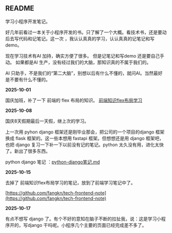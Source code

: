 ## README

学习小程序开发笔记。

好几年前看过一本关于小程序开发的书。只了解了一个大概。看技术书，还是要动后去写代码和记笔记。这一次 ，我认认真真的学习，认认真真的记笔记和写demo。

现在学习技术有AI 加持，确实方便了很多。 但是记笔记和写demo 还是要自己手动。 如果都是AI 生产，没有经过我们的大脑，那知识真的不属于我们的。 

AI 只助手，不是我们的“第二大脑”，别想以后有什么不懂的，就问AI。当然最好是不要有什么不懂的。


**2025-10-01**

国庆加班，补了一下 前端的 flex 布局的知识。 [前端知识flex布局学习](https://github.com/fangkn/tech-frontend-note/blob/main/%E5%89%8D%E7%AB%AFflex%E5%B8%83%E5%B1%80%E5%AD%A6%E4%B9%A0.md)

**2025-10-08**

国庆8天假期最后一天假，继上次的学习。 

上一次用 pyhon django 框架还是刚毕业那会，把公司的一个项目的django 框架换成 flask 框架的。这一些本想用 fastapi 框架。但想想还是用 django 框架吧，也把 django 复习一下补一下以前没有记的笔记。python 太久没有用，进化太快了。新出了很多东西。 

python django 笔记 ：[python-django笔记.md](./python-django笔记.md)

**2025-10-15**

去掉了 前端知识flex布局学习的笔记，放到了前端学习笔记中了。

[https://github.com/fangkn/tech-frontend-note](https://github.com/fangkn/tech-frontend-note)

**2025-10-17**

有点不想写 django 了。有个不好的意知在脑子不断的拉扯我，说：这是学习小程序开的，写django 干吗呢。小程序几个主要的页面已经完成差不多了。




 





​	
